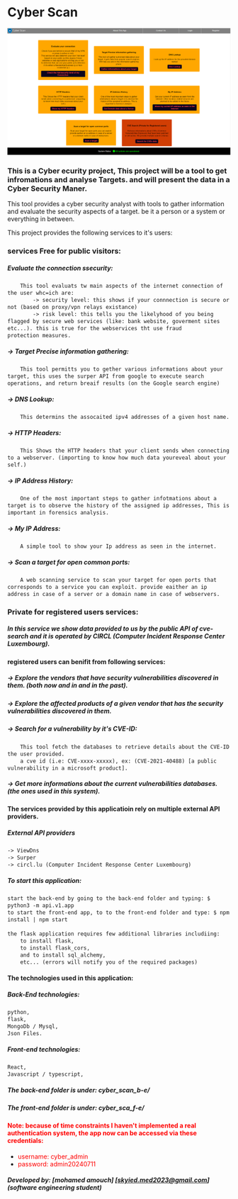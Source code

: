 
# Cyber Scan
![cyber scan main page screen shot](https://github.com/amch-med23/Cyber_scan/blob/master/imgs/cyber_scan_screen_shot.png?raw=true)

### This is a Cyber ecurity project, This project will be a tool to get infromations and analyse Targets. and will present the data in a Cyber Security Maner.
This tool provides a cyber security analyst with tools to gather information and evaluate the security aspects of a target. be it a person or a system or everything in between.

This project provides the following services to it's users:

### services Free for public visitors:

##### Evaluate the connection ssecurity:
		This tool evaluats tw main aspects of the internet connection of the user whc=ich are:
			-> security level: this shows if your connnection is secure or not (based on proxy/vpn relays existance)
			-> risk level: this tells you the likelyhood of you being flagged by secure web services (like: bank website, goverment sites etc...). this is true for the webservices tht use fraud 				protection measures.

##### -> Target Precise information gathering:
		This tool permitts you to gether various informations about your target, this uses the surper API from google to execute search operations, and return breaif results (on the Google search engine)

##### -> DNS Lookup:
		This determins the assocaited ipv4 addresses of a given host name.

##### -> HTTP Headers:
		This Shows the HTTP headers that your client sends when connecting to a webserver. (importing to know how much data youreveal about your self.)

##### -> IP Address History:
		One of the most important steps to gather infotmations about a target is to observe the history of the assigned ip addresses, This is important in forensics analysis.
##### -> My IP Address:
		A simple tool to show your Ip address as seen in the internet.
##### -> Scan a target for open common ports:
		A web scanning service to scan your target for open ports that corresponds to a service you can exploit. provide eaither an ip address in case of a server or a domain name in case of webservers.

### Private for registered users services:
##### In this service we show data provided to us by the public API of cve-search and it is operated by CIRCL (Computer Incident Response Center Luxembourg).
#### registered users can benifit from following services: 

##### -> Explore the vendors that have security vulnerabilities discovered in them. (both now and in and in the past).

##### -> Explore the affected products of a given vendor that has the security vulnerabilities discovered in them.

##### -> Search for a vulnerability by it's CVE-ID:
		This tool fetch the databases to retrieve details about the CVE-ID the user provided.
		a cve id (i.e: CVE-xxxx-xxxxx), ex: (CVE-2021-40488) [a public vulnerability in a microsoft product].

##### -> Get more informations about the current vulnerabilities databases. (the ones used in this system).

#### The services provided by this applicatioin rely on multiple external API providers.
##### External API providers	
	-> ViewDns
	-> Surper
	-> circl.lu (Computer Incident Response Center Luxembourg)

##### To start this application:	
	start the back-end by going to the back-end folder and typing: $ python3 -m api.v1.app
	to start the front-end app, to to the front-end folder and type: $ npm install | npm start

	the flask application requires few additional libraries includiing:
		to install flask,
		to install flask_cors,
		and to install sql_alchemy,
		etc... (errors will notify you of the required packages)

#### The technologies used in this application:
##### Back-End technologies:
	python,
	flask,
	MongoDb / Mysql,
	Json Files.

##### Front-end technologies:
	React,
	Javascript / typescript,
	
##### The back-end folder is under: cyber_scan_b-e/
##### The front-end folder is under: cyber_sca_f-e/

#### <span style="color: red;">Note: because of time constraints I haven't implemented a real authentication system, the app now can be accessed via these credentials:</span>
- <span style="color: red;">username: cyber_admin</span>
- <span style="color: red;">password: admin20240711</span>




##### Developed by: [mohamed amouch] [skyied.med2023@gmail.com] (software engineering student)
